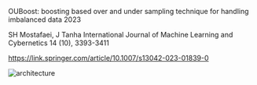 OUBoost: boosting based over and under sampling technique for handling imbalanced data 2023

SH Mostafaei, J Tanha
International Journal of Machine Learning and Cybernetics 14 (10), 3393-3411

https://link.springer.com/article/10.1007/s13042-023-01839-0

![architecture](https://github.com/saharhzm/OUBoost/assets/74831239/b3000139-6fef-43d1-aa2b-2a3b8d99da86)
